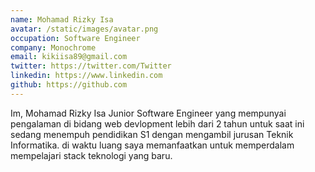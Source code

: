 ```yaml
---
name: Mohamad Rizky Isa
avatar: /static/images/avatar.png
occupation: Software Engineer
company: Monochrome
email: kikiisa89@gmail.com
twitter: https://twitter.com/Twitter
linkedin: https://www.linkedin.com
github: https://github.com
---
```


Im, Mohamad Rizky Isa Junior Software Engineer yang mempunyai pengalaman di bidang web devlopment lebih dari 2
tahun untuk saat ini sedang menempuh pendidikan S1 dengan mengambil jurusan Teknik Informatika. di waktu luang
saya memanfaatkan untuk memperdalam mempelajari stack teknologi yang baru.
